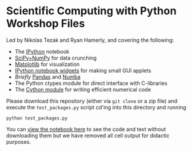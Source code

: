 # Scientific Computing with Python Workshop Files

Led by Nikolas Tezak and Ryan Hamerly, and covering the following:
   - The [IPython](https://ipython.org) notebook  
   - [SciPy+NumPy](https://scipy.org) for data crunching  
   - [Matplotlib](http://matplotlib.org/) for visualization  
   - [IPython notebook widgets](https://github.com/ipython/ipython/tree/master/examples/Interactive%20Widgets) for making small GUI applets  
   - *Briefly* [Pandas](http://pandas.pydata.org) and [Numba](http://numba.pydata.org)  
   - The Python ctypes module for direct interface with C-libraries  
   - The [Cython module](http://cython.org) for writing efficient numerical code  


Please download this repository (either via `git clone` or a zip file) and execute the `test_packages.py` script cd'ing into this directory and running

    python test_packages.py


You can [view the notebook here](http://nbviewer.ipython.org/github/ntezak/OpticalSocieyPythonWorkshop/tree/master/) to see the code and text without downloading them but we have removed all cell output for didactic purposes.